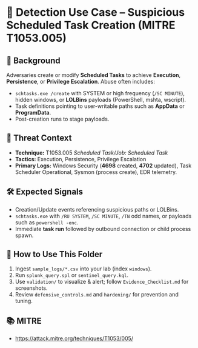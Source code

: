 # 🔔 Detection Use Case – Suspicious Scheduled Task Creation (MITRE T1053.005)

## 📌 Background
Adversaries create or modify **Scheduled Tasks** to achieve **Execution**, **Persistence**, or **Privilege Escalation**. Abuse often includes:
- `schtasks.exe /create` with SYSTEM or high frequency (`/SC MINUTE`), hidden windows, or **LOLBins** payloads (PowerShell, mshta, wscript).
- Task definitions pointing to user-writable paths such as **AppData** or **ProgramData**.
- Post-creation runs to stage payloads.

## 🎯 Threat Context
- **Technique:** T1053.005 *Scheduled Task/Job: Scheduled Task*
- **Tactics:** Execution, Persistence, Privilege Escalation
- **Primary Logs:** Windows Security (**4698** created, **4702** updated), Task Scheduler Operational, Sysmon (process create), EDR telemetry.

## 🛠️ Expected Signals
- Creation/Update events referencing suspicious paths or LOLBins.
- `schtasks.exe` with `/RU SYSTEM`, `/SC MINUTE`, `/TN` odd names, or payloads such as `powershell -enc`.
- Immediate **task run** followed by outbound connection or child process spawn.

## 🧪 How to Use This Folder
1. Ingest `sample_logs/*.csv` into your lab (index `windows`).
2. Run `splunk_query.spl` or `sentinel_query.kql`.
3. Use `validation/` to visualize & alert; follow `Evidence_Checklist.md` for screenshots.
4. Review `defensive_controls.md` and `hardening/` for prevention and tuning.

## 📚 MITRE
- https://attack.mitre.org/techniques/T1053/005/
